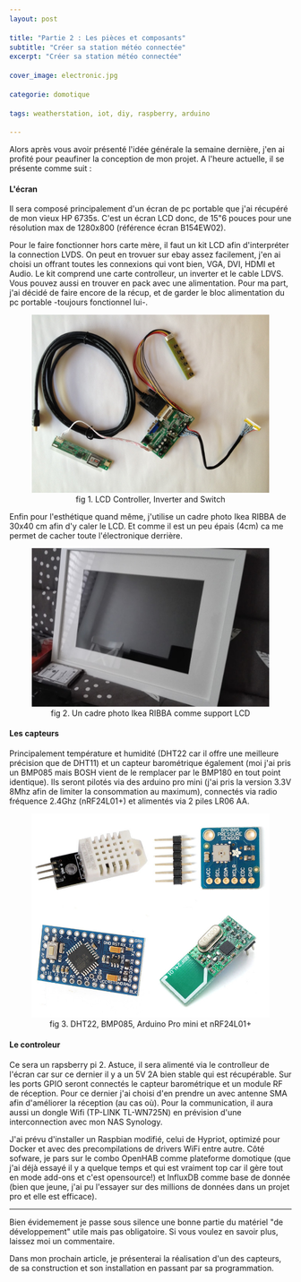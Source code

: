 ```yaml
---
layout: post

title: "Partie 2 : Les pièces et composants"
subtitle: "Créer sa station météo connectée"
excerpt: "Créer sa station météo connectée"

cover_image: electronic.jpg

categorie: domotique

tags: weatherstation, iot, diy, raspberry, arduino

---
```


Alors après vous avoir présenté l'idée générale la semaine dernière, j'en ai profité pour peaufiner la conception de mon projet.
A l'heure actuelle, il se présente comme suit :

#### L'écran
Il sera composé principalement d'un écran de pc portable que j'ai récupéré de mon vieux HP 6735s. C'est un écran LCD donc, de 15"6 pouces pour une résolution max de 1280x800 (référence écran B154EW02).

Pour le faire fonctionner hors carte mère, il faut un kit LCD afin d'interpréter la connection LVDS. On peut en trovuer sur ebay assez facilement, j'en ai choisi un offrant toutes les connexions qui vont bien, VGA, DVI, HDMI et Audio. Le kit comprend une carte controlleur, un inverter et le cable LDVS. Vous pouvez aussi en trouver en pack avec une alimentation. Pour ma part, j'ai décidé de faire encore de la récup, et de garder le bloc alimentation du pc portable -toujours fonctionnel lui-.

<center>
    <figure>
        <div class="full zoomable">
            <img src="/images/posts/lcd-board.jpg">
        </div>
        <figcaption>fig 1. LCD Controller, Inverter and Switch</figcaption>
    </figure>
</center>

Enfin pour l'esthétique quand même, j'utilise un cadre photo Ikea RIBBA de 30x40 cm afin d'y caler le LCD. Et comme il est un peu épais (4cm) ca me permet de cacher toute l'électronique derrière.

<center>
    <figure>
        <div class="full zoomable">
            <img src="/images/posts/ribba.jpg">
        </div>
        <figcaption>fig 2. Un cadre photo Ikea RIBBA comme support LCD</figcaption>
    </figure>
</center>

#### Les capteurs
Principalement température et humidité (DHT22 car il offre une meilleure précision que de DHT11) et un capteur barométrique également (moi j'ai pris un BMP085 mais BOSH vient de le remplacer par le BMP180 en tout point identique). Ils seront pilotés via des arduino pro mini (j'ai pris la version 3.3V 8Mhz afin de limiter la consommation au maximum), connectés via radio fréquence 2.4Ghz (nRF24L01+) et alimentés via 2 piles LR06 AA.

<center>
    <figure>
        <div class="full zoomable">
            <img src="/images/posts/dht22-bmp085-promini-nrf24.jpg">
        </div>
        <figcaption>fig 3. DHT22, BMP085, Arduino Pro mini et nRF24L01+</figcaption>
    </figure>
</center>

#### Le controleur
Ce sera un rapsberry pi 2. Astuce, il sera alimenté via le controlleur de l'écran car sur ce dernier il y a un 5V 2A bien stable qui est récupérable. Sur les ports GPIO seront connectés le capteur barométrique et un module RF de réception. Pour ce dernier j'ai choisi d'en prendre un avec antenne SMA afin d'améliorer la réception (au cas où). Pour la communication, il aura aussi un dongle Wifi (TP-LINK TL-WN725N) en prévision d'une interconnection avec mon NAS Synology.

J'ai prévu d'installer un Raspbian modifié, celui de Hypriot, optimizé pour Docker et avec des precompilations de drivers WiFi entre autre. Côté sofware, je pars sur le combo OpenHAB comme plateforme domotique (que j'ai déjà essayé il y a quelque temps et qui est vraiment top car il gère tout en mode add-ons et c'est opensource!) et InfluxDB comme base de donnée (bien que jeune, j'ai pu l'essayer sur des millions de données dans un projet pro et elle est efficace).


---

Bien évidemement je passe sous silence une bonne partie du matériel "de développement" utile mais pas obligatoire. Si vous voulez en savoir plus, laissez moi un commentaire.

Dans mon prochain article, je présenterai la réalisation d'un des capteurs, de sa construction et son installation en passant par sa programmation.
